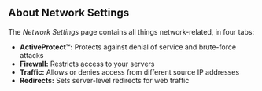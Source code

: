 

## About Network Settings

The _Network Settings_ page contains all things network-related, in four tabs:

- **ActiveProtect&trade;:** Protects against denial of service and brute-force attacks
- **Firewall:** Restricts access to your servers
- **Traffic:** Allows or denies access from different source IP addresses
- **Redirects:** Sets server-level redirects for web traffic

